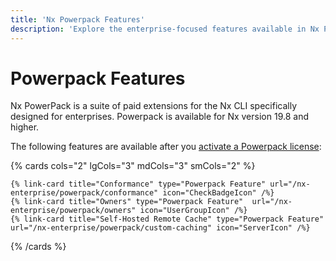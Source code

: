 ```yaml
---
title: 'Nx Powerpack Features'
description: 'Explore the enterprise-focused features available in Nx Powerpack, including conformance rules, code ownership management, and self-hosted remote caching solutions.'
---
```


# Powerpack Features

Nx PowerPack is a suite of paid extensions for the Nx CLI specifically designed for enterprises. Powerpack is available for Nx version 19.8 and higher.

The following features are available after you [activate a Powerpack license](/nx-enterprise/activate-powerpack):

{% cards cols="2" lgCols="3" mdCols="3" smCols="2" %}

    {% link-card title="Conformance" type="Powerpack Feature" url="/nx-enterprise/powerpack/conformance" icon="CheckBadgeIcon" /%}
    {% link-card title="Owners" type="Powerpack Feature"  url="/nx-enterprise/powerpack/owners" icon="UserGroupIcon" /%}
    {% link-card title="Self-Hosted Remote Cache" type="Powerpack Feature"  url="/nx-enterprise/powerpack/custom-caching" icon="ServerIcon" /%}

{% /cards %}

